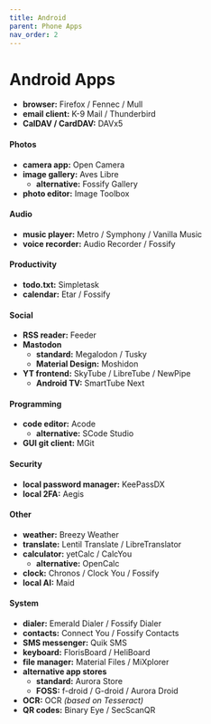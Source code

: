 ```yaml
---
title: Android
parent: Phone Apps
nav_order: 2
---
```

# Android Apps

- **browser:** Firefox / Fennec / Mull
- **email client:** K-9 Mail / Thunderbird
- **CalDAV / CardDAV:** DAVx5

#### Photos

- **camera app:** Open Camera
- **image gallery:** Aves Libre
	- **alternative:** Fossify Gallery
- **photo editor:** Image Toolbox

#### Audio

- **music player:** Metro / Symphony / Vanilla Music
- **voice recorder:** Audio Recorder / Fossify

#### Productivity

- **todo.txt:** Simpletask
- **calendar:** Etar / Fossify

#### Social

- **RSS reader:** Feeder
- **Mastodon**
	- **standard:** Megalodon / Tusky
	- **Material Design:** Moshidon
- **YT frontend:** SkyTube / LibreTube / NewPipe
	- **Android TV:** SmartTube Next

#### Programming

- **code editor:** Acode
	- **alternative:** SCode Studio
- **GUI git client:** MGit

#### Security

- **local password manager:** KeePassDX
- **local 2FA:** Aegis

#### Other

- **weather:** Breezy Weather
- **translate:** Lentil Translate / LibreTranslator
- **calculator:** yetCalc / CalcYou
	- **alternative:** OpenCalc
- **clock:** Chronos / Clock You / Fossify
- **local AI:** Maid

#### System

- **dialer:** Emerald Dialer / Fossify Dialer
- **contacts:** Connect You / Fossify Contacts
- **SMS messenger:** Quik SMS
- **keyboard:** FlorisBoard / HeliBoard
- **file manager:** Material Files / MiXplorer
- **alternative app stores** 
	- **standard:** Aurora Store
	- **FOSS:** f-droid / G-droid / Aurora Droid
- **OCR:** OCR *(based on Tesseract)*
- **QR codes:** Binary Eye / SecScanQR
